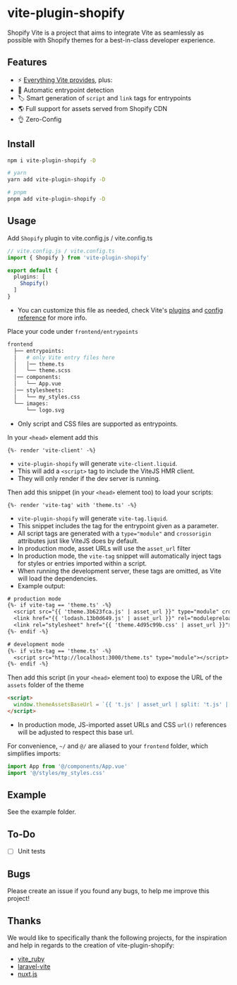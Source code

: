 # vite-plugin-shopify

Shopify Vite is a project that aims to integrate Vite as seamlessly as possible with Shopify themes for a best-in-class developer experience.

## Features

* ⚡️ [Everything Vite provides](https://vitejs.dev/guide/features.html), plus:
* 🤖 Automatic entrypoint detection
* 🏷 Smart generation of `script` and `link` tags for entrypoints
* 🌎 Full support for assets served from Shopify CDN
* 👌 Zero-Config

## Install

```bash
npm i vite-plugin-shopify -D

# yarn
yarn add vite-plugin-shopify -D

# pnpm
pnpm add vite-plugin-shopify -D

```

## Usage

Add `Shopify` plugin to vite.config.js / vite.config.ts

```ts
// vite.config.js / vite.config.ts
import { Shopify } from 'vite-plugin-shopify'

export default {
  plugins: [
    Shopify()
  ]
}
```

* You can customize this file as needed, check Vite's [plugins](https://vitejs.dev/plugins/) and [config reference](https://vitejs.dev/config/) for more info.

Place your code under `frontend/entrypoints`

```bash
frontend
  ├── entrypoints:
  │   # only Vite entry files here
  │   │── theme.ts
  │   └── theme.scss
  │── components:
  │   └── App.vue
  │── stylesheets:
  │   └── my_styles.css
  └── images:
      └── logo.svg
```

* Only script and CSS files are supported as entrypoints.

In your `<head>` element add this

```liquid
{%- render 'vite-client' -%}
```

* `vite-plugin-shopify` will generate `vite-client.liquid`.
* This will add a `<script>` tag to include the ViteJS HMR client.
* They will only render if the dev server is running.

Then add this snippet (in your `<head>` element too) to load your scripts:

```liquid
{%- render 'vite-tag' with 'theme.ts' -%}
```

* `vite-plugin-shopify` will generate `vite-tag.liquid`.
* This snippet includes the tag for the entrypoint given as a parameter.
* All script tags are generated with a `type="module"` and `crossorigin` attributes just like ViteJS does by default.
* In production mode, asset URLs will use the `asset_url` filter
* In production mode, the `vite-tag` snippet will automatically inject tags for styles or entries imported within a script.
* When running the development server, these tags are omitted, as Vite will load the dependencies.
* Example output:

```txt
# production mode
{%- if vite-tag == 'theme.ts' -%}
  <script src="{{ 'theme.3b623fca.js' | asset_url }}" type="module" crossorigin="anonymous"></script>
  <link href="{{ 'lodash.13b0d649.js' | asset_url }}" rel="modulepreload" as="script" crossorigin="anonymous">
  <link rel="stylesheet" href="{{ 'theme.4d95c99b.css' | asset_url }}">
{%- endif -%}

# development mode
{%- if vite-tag == 'theme.ts' -%}
  <script src="http://localhost:3000/theme.ts" type="module"></script>
{%- endif -%}
```

Then add this script (in your `<head>` element too) to expose the URL of the `assets` folder of the theme

```html
<script>
  window.themeAssetsBaseUrl = `{{ 't.js' | asset_url | split: 't.js' | first }}`;
</script>
```

* In production mode, JS-imported asset URLs and CSS `url()` references will be adjusted to respect this base url.

For convenience, `~/` and `@/` are aliased to your `frontend` folder, which simplifies imports:

```ts
import App from '@/components/App.vue'
import '@/styles/my_styles.css'
```

## Example

See the example folder.

## To-Do

- [ ] Unit tests

## Bugs

Please create an issue if you found any bugs, to help me improve this project!

## Thanks

We would like to specifically thank the following projects, for the inspiration and help in regards to the creation of vite-plugin-shopify:

* [vite_ruby](https://github.com/ElMassimo/vite_ruby)
* [laravel-vite](https://github.com/innocenzi/laravel-vite)
* [nuxt.js](https://github.com/nuxt/framework)
